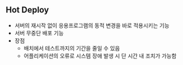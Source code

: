 ## Hot Deploy

- 서버의 재시작 없이 응용프로그램의 동적 변경을 바로 적용시키는 기능
- 서버 무중단 배포 기능
- 장점
    - 배치에서 테스트까지의 기간을 줄일 수 있음
    - 어플리케이션의 오류로 시스템 장애 발생 시 단 시간 내 조치가 가능함